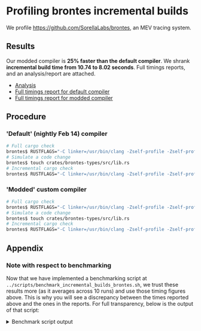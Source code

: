 # Profiling brontes incremental builds
We profile https://github.com/SorellaLabs/brontes, an MEV tracing system.

## Results
Our modded compiler is **25% faster than the default compiler**. We shrank **incremental build time from 10.74 to 8.02 seconds**. Full timings reports, and an analysis/report are attached.
- [Analysis](brontes_compiler_comparison_report.pdf)
- [Full timings report for default compiler](https://htmlpreview.github.io/?https://github.com/kapilsinha/rustc-profiles/blob/main/brontes/cargo-timing-default-compiler.html)
- [Full timings report for modded compiler](https://htmlpreview.github.io/?https://github.com/kapilsinha/rustc-profiles/blob/main/brontes/cargo-timing-modded-compiler.html)

## Procedure

### 'Default' (nightly Feb 14) compiler
```bash
# Full cargo check
brontes$ RUSTFLAGS="-C linker=/usr/bin/clang -Zself-profile -Zself-profile-events=default,args -Zthreads=8 --cfg tokio_unstable" cargo +nightly check --target-dir target-nightly --timings
# Simulate a code change
brontes$ touch crates/brontes-types/src/lib.rs
# Incremental cargo check
brontes$ RUSTFLAGS="-C linker=/usr/bin/clang -Zself-profile -Zself-profile-events=default,args -Zthreads=8 --cfg tokio_unstable" cargo +nightly check --target-dir target-nightly --timings
```

### 'Modded' custom compiler
```bash
# Full cargo check
brontes$ RUSTFLAGS="-C linker=/usr/bin/clang -Zself-profile -Zself-profile-events=default,args -Zthreads=8 --cfg tokio_unstable" cargo +kap check --target-dir target-kap --timings
# Simulate a code change
brontes$ touch crates/brontes-types/src/lib.rs
# Incremental cargo check
brontes$ RUSTFLAGS="-C linker=/usr/bin/clang -Zself-profile -Zself-profile-events=default,args -Zthreads=8 --cfg tokio_unstable" cargo +kap check --target-dir target-kap --timings
```

## Appendix
### Note with respect to benchmarking
Now that we have implemented a benchmarking script at `../scripts/benchmark_incremental_builds_brontes.sh`, we trust these results more (as it averages across 10 runs) and use those timing figures above. This is why you will see a discrepancy between the times reported above and the ones in the reports. For full transparency, below is the output of that script:
<details>
<summary>Benchmark script output</summary>

```bash
Performing full build of nightly-2024-02-14...
Performing full build of kapnightly-2024-02-23...
Iteration 1 of 10:
nightly-2024-02-14 incremental runtime:
  Running average: 11.06 s
  Most recent: 11.06 s
kapnightly-2024-02-23 incremental runtime:
  Running average: 8.20 s
  Most recent: 8.20 s

Iteration 2 of 10:
nightly-2024-02-14 incremental runtime:
  Running average: 10.97 s
  Most recent: 10.88 s
kapnightly-2024-02-23 incremental runtime:
  Running average: 8.30 s
  Most recent: 8.41 s

Iteration 3 of 10:
nightly-2024-02-14 incremental runtime:
  Running average: 10.97 s
  Most recent: 10.97 s
kapnightly-2024-02-23 incremental runtime:
  Running average: 8.26 s
  Most recent: 8.18 s

Iteration 4 of 10:
nightly-2024-02-14 incremental runtime:
  Running average: 10.89 s
  Most recent: 10.67 s
kapnightly-2024-02-23 incremental runtime:
  Running average: 8.14 s
  Most recent: 7.80 s

Iteration 5 of 10:
nightly-2024-02-14 incremental runtime:
  Running average: 10.81 s
  Most recent: 10.47 s
kapnightly-2024-02-23 incremental runtime:
  Running average: 8.09 s
  Most recent: 7.86 s

Iteration 6 of 10:
nightly-2024-02-14 incremental runtime:
  Running average: 10.76 s
  Most recent: 10.51 s
kapnightly-2024-02-23 incremental runtime:
  Running average: 8.04 s
  Most recent: 7.80 s

Iteration 7 of 10:
nightly-2024-02-14 incremental runtime:
  Running average: 10.72 s
  Most recent: 10.49 s
kapnightly-2024-02-23 incremental runtime:
  Running average: 8.01 s
  Most recent: 7.87 s

Iteration 8 of 10:
nightly-2024-02-14 incremental runtime:
  Running average: 10.72 s
  Most recent: 10.76 s
kapnightly-2024-02-23 incremental runtime:
  Running average: 8.03 s
  Most recent: 8.16 s

Iteration 9 of 10:
nightly-2024-02-14 incremental runtime:
  Running average: 10.73 s
  Most recent: 10.79 s
kapnightly-2024-02-23 incremental runtime:
  Running average: 8.02 s
  Most recent: 7.97 s

Iteration 10 of 10:
nightly-2024-02-14 incremental runtime:
  Running average: 10.74 s
  Most recent: 10.89 s
kapnightly-2024-02-23 incremental runtime:
  Running average: 8.02 s
  Most recent: 8.03 s

nightly-2024-02-14 avg incremental runtime: 10.74 s
kapnightly-2024-02-23 avg incremental runtime: 8.02 s
```
</details>


